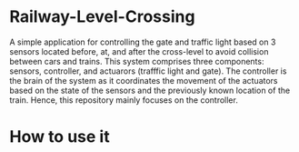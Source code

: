 # Railway-Level-Crossing
A simple application for controlling the gate and traffic light based on 3 sensors located before, at, and after the cross-level to avoid collision between cars and trains. This system comprises three components: sensors, controller, and actuarors (trafffic light and gate). The controller is the brain of the system as it coordinates the movement of the actuators based on the state of the sensors and the previously known location of the train. Hence, this repository mainly focuses on the controller.
# How to use it
